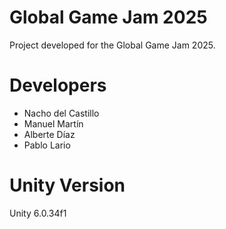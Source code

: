 # Global Game Jam 2025
Project developed for the Global Game Jam 2025.

# Developers
- Nacho del Castillo
- Manuel Martín
- Alberte Díaz
- Pablo Lario

# Unity Version
Unity 6.0.34f1

